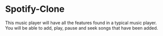 # Spotify-Clone

This music player will have all the features found in a typical music player. You will be able to add, play,
pause and seek songs that have been added.
